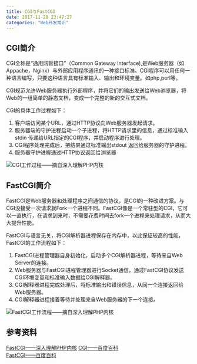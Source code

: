 ```yaml
---
title: CGI与FastCGI
date: 2017-11-28 23:47:27
categories: "Web开发常识" 
---
```

## CGI简介
CGI全称是“通用网管接口”（Common Gateway Interface),是Web服务器（如Appache，Nginx）与外部应用程序通讯的一种接口标准。CGI程序可以用任何一种语言编写，只要这种语言具有标准输入、输出和环境变量。如php,perl等。  

<!-- more -->

CGI规范允许Web服务器执行外部程序，并将它们的输出发送给Web浏览器，将Web的一组简单的静态文档，变成一个完整的新的交互式文档。  

CGI的具体工作过程如下：

1. 客户端访问某个URL，通过HTTP协议向Web服务器发起请求。
2. 服务器端的守护进程启动一个子进程，将HTTP请求里的信息，通过标准输入stdin 传递给URL指定的CGI程序，并启动程序进行处理。
3. CGI程序处理完成后，把结果通过标准输出stdout 返回给服务器的守护进程。
4. 服务器守护进程通过HTTP协议返回给浏览器

![CGI工作过程——摘自深入理解PHP内核](https://wx4.sinaimg.cn/mw690/857afa84ly1fm056ayx48j21fq0sin49.jpg)

## FastCGI简介

FastCGI是Web服务器和处理程序之间通信的协议，是CGI的一种改进方案。与CGI没接受一次请求就Fork一个进程不同。FastCGI像是一个常驻型的CGI，它可以一直执行，在请求到来时，不需要花费时间去fork一个进程来处理请求，从而大大提升性能。  

FastCGI与语言无关，将CGI解析器进程保存在内存中，以此保证较高的性能，FastCGI的工作流程如下：

1. FastCGI进程管理器自身初始化，启动多个CGI解析器进程，等待来自Web Server的连接。
2. Web服务器与FastCGI进程管理器进行Socket通信，通过FastCGI协议发送CGI环境变量和标准输入数据给CGI解释器。
3. CGI解释器进程完成处理后，将标准输出和错误信息，从同一个连接返回给Web服务器。
4. CGI解释器进程接着等待并处理来自Web服务器的下一个连接。

![FastCGI工作流程——摘自深入理解PHP内核](https://wx2.sinaimg.cn/mw690/857afa84ly1fm05nhkw0mj21cu0yuk3p.jpg)

## 参考资料
[FastCGI——深入理解PHP内核](http://www.php-internals.com/book/?p=chapt02/02-02-03-fastcgi "FastCGI")
[CGI——百度百科](https://baike.baidu.com/item/CGI/607810?fr=aladdin)  
[FastCGI——百度百科](https://baike.baidu.com/item/fastcgi)